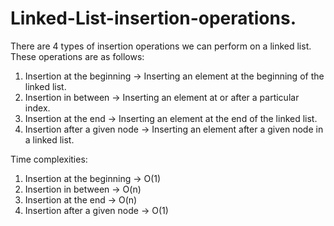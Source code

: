 # Linked-List-insertion-operations.  
There are 4 types of insertion operations we can perform on a linked list.  
These operations are as follows:  
1. Insertion at the beginning -> Inserting an element at the beginning of the linked list.  
2. Insertion in between -> Inserting an element at or after a particular index.  
3. Insertion at the end -> Inserting an element at the end of the linked list.  
4. Insertion after a given node -> Inserting an element after a given node in a linked list.  
  
Time complexities:  
1. Insertion at the beginning -> O(1)  
2. Insertion in between -> O(n)  
3. Insertion at the end -> O(n)  
4. Insertion after a given node -> O(1)
